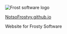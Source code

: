 ![Frost software logo](https://user-images.githubusercontent.com/99787566/166168695-e9bf000f-bbe3-424b-a9eb-9804d8154203.png)

[NotsoFrostyy.github.io](https://notsofrostyy.github.io/)

Website for Frosty Software

